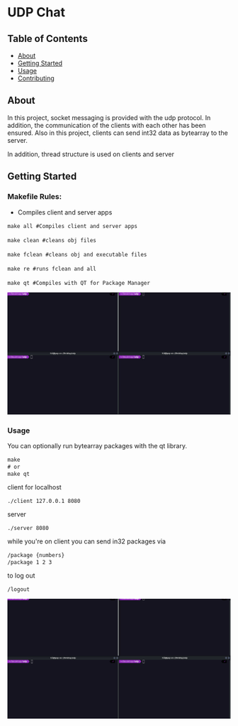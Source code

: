 # UDP Chat

## Table of Contents

- [About](#about)
- [Getting Started](#getting_started)
- [Usage](#usage)
- [Contributing](../CONTRIBUTING.md)

## About <a name = "about"></a>
In this project, socket messaging is provided with the udp protocol. In addition, the communication of the clients with each other has been ensured. Also in this project, clients can send int32 data as bytearray to the server.

In addition, thread structure is used on clients and server

## Getting Started <a name = "getting_started"></a>
### Makefile Rules:
 
- Compiles client and server apps
```
make all #Compiles client and server apps

make clean #cleans obj files

make fclean #cleans obj and executable files

make re #runs fclean and all

make qt #Compiles with QT for Package Manager
```

<img src="https://github.com/Fatihcill/UDP-Chat/blob/main/test.gif"/>

### Usage

You can optionally run bytearray packages with the qt library.
```
make
# or
make qt
```
client for localhost
```
./client 127.0.0.1 8080
```
server
```
./server 8080
```

while you're on client you can send in32 packages via
```
/package {numbers}
/package 1 2 3
```
to log out
```
/logout
```

<img src="https://github.com/Fatihcill/UDP-Chat/blob/main/test_qt.gif"/>